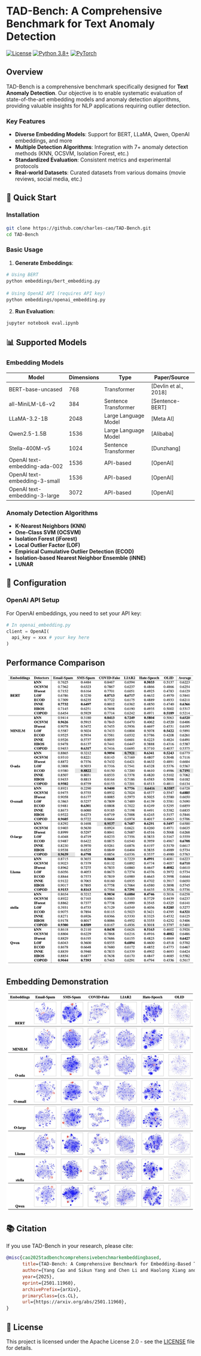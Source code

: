 # TAD-Bench: A Comprehensive Benchmark for Text Anomaly Detection

[![License](https://img.shields.io/badge/License-Apache%202.0-blue.svg)](https://opensource.org/licenses/Apache-2.0)
[![Python 3.8+](https://img.shields.io/badge/python-3.8+-blue.svg)](https://www.python.org/downloads/release/python-380/)
[![PyTorch](https://img.shields.io/badge/PyTorch-2.0+-red.svg)](https://pytorch.org/)

## Overview

TAD-Bench is a comprehensive benchmark specifically designed for **Text Anomaly Detection**. Our objective is to enable systematic evaluation of state-of-the-art embedding models and anomaly detection algorithms, providing valuable insights for NLP applications requiring outlier detection.

### Key Features
- **Diverse Embedding Models**: Support for BERT, LLaMA, Qwen, OpenAI embeddings, and more
- **Multiple Detection Algorithms**: Integration with 7+ anomaly detection methods (KNN, OCSVM, Isolation Forest, etc.)
- **Standardized Evaluation**: Consistent metrics and experimental protocols
- **Real-world Datasets**: Curated datasets from various domains (movie reviews, social media, etc.)

## 🚀 Quick Start

### Installation

```bash
git clone https://github.com/charles-cao/TAD-Bench.git
cd TAD-Bench
```

### Basic Usage

1. **Generate Embeddings**:
```bash
# Using BERT
python embeddings/bert_embedding.py

# Using OpenAI API (requires API key)
python embeddings/openai_embedding.py
```

2. **Run Evaluation**:
```bash
jupyter notebook eval.ipynb
```

## 📊 Supported Models

### Embedding Models
| Model | Dimensions | Type | Paper/Source |
|-------|------------|------|--------------|
| BERT-base-uncased | 768 | Transformer | [Devlin et al., 2018] |
| all-MiniLM-L6-v2 | 384 | Sentence Transformer | [Sentence-BERT] |
| LLaMA-3.2-1B | 2048 | Large Language Model | [Meta AI] |
| Qwen2.5-1.5B | 1536 | Large Language Model | [Alibaba] |
| Stella-400M-v5 | 1024 | Sentence Transformer | [Dunzhang] |
| OpenAI text-embedding-ada-002 | 1536 | API-based | [OpenAI] |
| OpenAI text-embedding-3-small | 1536 | API-based | [OpenAI] |
| OpenAI text-embedding-3-large | 3072 | API-based | [OpenAI] |

### Anomaly Detection Algorithms
- **K-Nearest Neighbors (KNN)**
- **One-Class SVM (OCSVM)**
- **Isolation Forest (iForest)**
- **Local Outlier Factor (LOF)**
- **Empirical Cumulative Outlier Detection (ECOD)**
- **Isolation-based Nearest Neighbor Ensemble (iNNE)**
- **LUNAR**



## 🔧 Configuration

### OpenAI API Setup
For OpenAI embeddings, you need to set your API key:

```python
# In openai_embedding.py
client = OpenAI(
  api_key = xxx # your key here
)
```
## Performance Comparison

![Evaluation](eva.png)

## Embedding Demonstration

![demo](demo.png)

## 📚 Citation

If you use TAD-Bench in your research, please cite:

```bibtex
@misc{cao2025tadbenchcomprehensivebenchmarkembeddingbased,
      title={TAD-Bench: A Comprehensive Benchmark for Embedding-Based Text Anomaly Detection}, 
      author={Yang Cao and Sikun Yang and Chen Li and Haolong Xiang and Lianyong Qi and Bo Liu and Rongsheng Li and Ming Liu},
      year={2025},
      eprint={2501.11960},
      archivePrefix={arXiv},
      primaryClass={cs.CL},
      url={https://arxiv.org/abs/2501.11960}, 
}
```

## 📄 License

This project is licensed under the Apache License 2.0 - see the [LICENSE](LICENSE) file for details.

